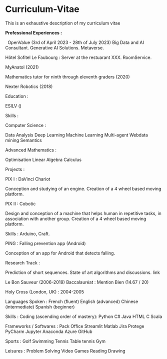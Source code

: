 # Curriculum-Vitae
This is an exhaustive description of my curriculum vitae

**Professional Experiences :**

&nbsp; OpenValue (3rd of April 2023 - 28th of July 2023)
Big Data and AI Consultant.
Generative AI Solutions. Metaverse.

Hôtel Sofitel Le Faubourg :
Server at the restuarant XXX. RoomService.

MyAnatol (2021)

Mathematics tutor for ninth through eleventh graders (2020)

Nexter Robotics (2018)

  
Education :

ESILV ()

Skills :

Computer Science : 

Data Analysis
Deep Learning
Machine Learning
Multi-agent
Webdata mining
Semantics

Advanced Mathematics :

Optimisation
Linear Algebra
Calculus     

Projects :

PIX I : DaVinci Chariot 

Conception and studying of an engine. Creation of a 4 wheel based moving platform.

PIX II : Cobotic

Design and conception of a machine that helps human in repetitive tasks, in association with another group. Creation of a 4 wheel based moving platform. 

Skills :
  Arduino, Craft.
  
PING : Falling prevention app (Android)

Conception of an app for Android that detects falling.

Research Track : 

Prediction of short sequences. State of art algorithms and discussions. link




  Le Bon Sauveur (2006-2019)
    Baccalauréat : Mention Bien (14.67 / 20)



  Holy Cross (London, UK) : 2004-2005


Languages Spoken :
  French (fluent)
  English (advanced)
  Chinese (intermediate)
  Spanish (beginner)

Skills : 
  Coding (ascending order of mastery):
    Python
    C#
    Java
    HTML
    C
    Scala
  
  Frameworks / Softwares :
    Pack Office
    Streamlit
    Matlab
    Jira
    Protege
    PyCharm
    Jupyter
    Anaconda
    Azure
    GitHub
  
  Sports : 
    Golf
    Swimming
    Tennis
    Table tennis
    Gym
    
  Leisures :
    Problem Solving
    Video Games
    Reading
    Drawing
    
		
    
  
    
